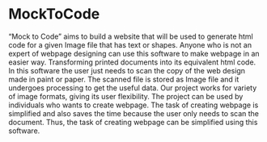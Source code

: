 # MockToCode
“Mock to Code” aims to build a website that will be used to generate html code for a given Image file that has text or shapes. Anyone who is not an expert of webpage designing can use this software to make webpage in an easier way. Transforming printed documents into its equivalent html code. In this software the user just needs to scan the copy of the web design made in paint or paper. The scanned file is stored as Image file and it undergoes processing to get the useful data. Our project works for variety of image formats, giving its user flexibility. The project can be used by individuals who wants to create webpage. The task of creating webpage is simplified and also saves the time because the user only needs to scan the document. Thus, the task of creating webpage can be simplified using this software.
